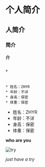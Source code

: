 # 个人简介
## 人简介
### 简介
#### 介
##### 。




```

* 姓名：ZHYR
* 年龄：不详
* 身高：保密
* 体重：保密

```
* 姓名：ZHYR
* 年龄：不详
* 身高：保密
* 体重：保密

**who are you**

![try](http://a3.qpic.cn/psb?/V11MP0aD4b0OuR/AgMZqlr1Q065b7tB1OcYImSGBA4T8rpToaeZ2lObqSo!/b/dNoAAAAAAAAA&bo=gAKAAgAAAAAFByQ!&rf=viewer_4)


*just have a try*

